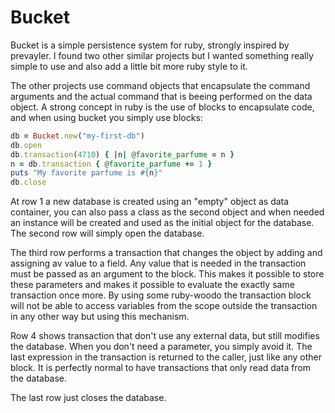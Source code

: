 Bucket
======

Bucket is a simple persistence system for ruby, strongly inspired by prevayler. I found two other
similar projects but I wanted something really simple to use and also add a little bit more ruby
style to it.

The other projects use command objects that encapsulate the command arguments and the actual
command that is beeing performed on the data object. A strong concept in ruby is the use of blocks
to encapsulate code, and when using bucket you simply use blocks:

```ruby
db = Bucket.new("my-first-db")
db.open
db.transaction(4710) { |n| @favorite_parfume = n }
n = db.transaction { @favorite_parfume += 1 }
puts "My favorite parfume is #{n}"
db.close
```

At row 1 a new database is created using an "empty" object as data container, you can also pass a
class as the second object and when needed an instance will be created and used as the initial
object for the database. The second row will simply open the database.

The third row performs a transaction that changes the object by adding and assigning av value to 
a field. Any value that is needed in the transaction must be passed as an argument to the block.
This makes it possible to store these parameters and makes it possible to evaluate the exactly
same transaction once more. By using some ruby-woodo the transaction block will not be able to
access variables from the scope outside the transaction in any other way but using this mechanism.

Row 4 shows transaction that don't use any external data, but still modifies the database. When you 
don't need a parameter, you simply avoid it. The last expression in the transaction is returned 
to the caller, just like any other block. It is perfectly normal to have transactions that only
read data from the database.

The last row just closes the database.

